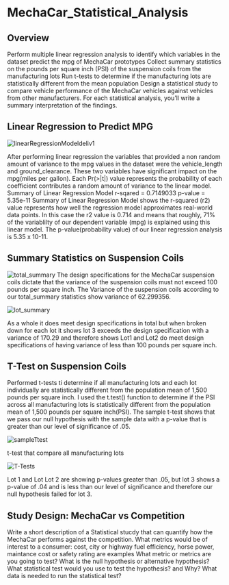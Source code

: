 # MechaCar_Statistical_Analysis
## Overview
Perform multiple linear regression analysis to identify which variables in the dataset predict the mpg of MechaCar prototypes
Collect summary statistics on the pounds per square inch (PSI) of the suspension coils from the manufacturing lots
Run t-tests to determine if the manufacturing lots are statistically different from the mean population
Design a statistical study to compare vehicle performance of the MechaCar vehicles against vehicles from other manufacturers. For each statistical analysis, you’ll write a summary interpretation of the findings.


## Linear Regression to Predict MPG
![linearRegressionModeldeliv1](https://user-images.githubusercontent.com/94208810/155904136-0e49a4ae-9ba4-46d1-b6b5-41c1bee707de.png)

After performing linear regression the variables that provided a non random amount of variance to the mpg values in the dataset were the vehicle_length and ground_clearance. These two variables have significant impact on the mpg(miles per gallon). 
Each Pr(>|t|) value represents the probability of each coefficient contributes a random amount of variance to the linear model. 
Summary of Linear Regression Model
r-sqared = 0.7149033
p-value = 5.35e-11
Summary of Linear Regression Model shows the r-squared (r2) value represents how well the regression model approximates real-world data points. In this case the r2 value is 0.714 and means that roughly, 71% of the variablilty of our dependent variable (mpg) is explained using this linear model.
The p-value(probability value) of our linear regression analysis is 5.35 x 10-11. 

##  Summary Statistics on Suspension Coils
![total_summary](https://user-images.githubusercontent.com/94208810/155906033-f96706d3-5e0e-43bb-b9bb-a8a671d94a6c.png)
The design specifications for the MechaCar suspension coils dictate that the variance of the suspension coils must not exceed 100 pounds per square inch. The Variance of the suspension coils according to our total_summary statistics show variance of 62.299356.

![lot_summary](https://user-images.githubusercontent.com/94208810/155905856-1e1e4dd2-c860-4279-93eb-49c13989e21e.png)

As a whole it does meet design specifications in total but when broken down for each lot it shows lot 3 exceeds the design specification with a variance of 170.29 and therefore shows Lot1 and Lot2 do meet design specifications of having variance of less than 100 pounds per square inch. 

## T-Test on Suspension Coils
Performed t-tests ti determine if all manufacturing lots and each lot individually are statistically different from the population mean of 1,500 pounds per square inch.  I used the t.test() function to determine if the PSI across all manufacturing lots is statistically different from the population mean of 1,500 pounds per square inch(PSI).
The sample t-test shows that we pass our null hypothesis with the sample data with a p-value that is greater than our level of significance of .05. 

![sampleTtest](https://user-images.githubusercontent.com/94208810/155908480-936f6a04-be9c-45eb-b75f-59c37d70886e.png)

t-test that compare all manufacturing lots

![T-Tests](https://user-images.githubusercontent.com/94208810/155906398-a9d42d03-521d-40fa-a36e-249f1bdfa921.png)

Lot 1 and Lot Lot 2 are showing p-values greater than .05, but lot 3 shows a p-value of .04 and is less than our level of significance and therefore our null hypothesis failed for lot 3. 

##  Study Design: MechaCar vs Competition
Write a short description of a Statistical stucdy that can quantify how the MechaCar performs against the competition. 
What metrics would be of interest to a consumer: cost, city or highway fuel efficiency, horse power, maintance cost or safety rating are examples
What metric or metrics are you going to test?
What is the null hypothesis or alternative hypothesis?
What statistical test would you use to test the hypothesis? and Why?
What data is needed to run the statistical test?
